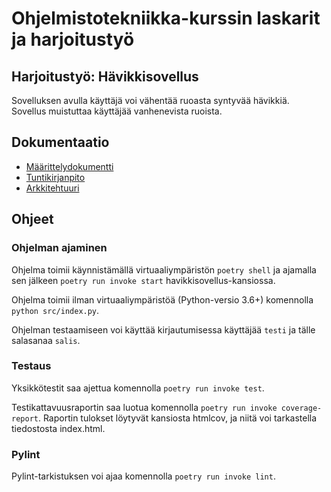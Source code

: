 # Ohjelmistotekniikka-kurssin laskarit ja harjoitustyö

## Harjoitustyö: Hävikkisovellus
Sovelluksen avulla käyttäjä voi vähentää ruoasta syntyvää hävikkiä. Sovellus muistuttaa käyttäjää vanhenevista ruoista.

## Dokumentaatio
- [Määrittelydokumentti](https://github.com/jupouta/ohjelmistotekniikka/blob/master/dokumentaatio/maarittelydokumentti.md)
- [Tuntikirjanpito](https://github.com/jupouta/ohjelmistotekniikka/blob/master/dokumentaatio/tuntikirjanpito.md)
- [Arkkitehtuuri](https://github.com/jupouta/ohjelmistotekniikka/blob/master/dokumentaatio/arkkitehtuuri.md)

## Ohjeet

### Ohjelman ajaminen
Ohjelma toimii käynnistämällä virtuaaliympäristön `poetry shell` ja ajamalla sen jälkeen `poetry run invoke start` havikkisovellus-kansiossa.

Ohjelma toimii ilman virtuaaliympäristöä (Python-versio 3.6+) komennolla `python src/index.py`.

Ohjelman testaamiseen voi käyttää kirjautumisessa käyttäjää `testi` ja tälle salasanaa `salis`.

### Testaus
Yksikkötestit saa ajettua komennolla `poetry run invoke test`.

Testikattavuusraportin saa luotua komennolla `poetry run invoke coverage-report`. Raportin tulokset löytyvät kansiosta htmlcov, ja niitä voi tarkastella tiedostosta index.html.

### Pylint
Pylint-tarkistuksen voi ajaa komennolla `poetry run invoke lint`.